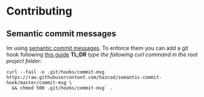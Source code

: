 # Contributing

## Semantic commit messages
Im using [semantic commit messages](https://gist.github.com/joshbuchea/6f47e86d2510bce28f8e7f42ae84c716).
To enforce them you can add a git hook following [this guide](https://github.com/hazcod/semantic-commit-hook) 
**TL;DR** *type the following curl command in the root project folder*: 
```
curl --fail -o .git/hooks/commit-msg https://raw.githubusercontent.com/hazcod/semantic-commit-hook/master/commit-msg \
  && chmod 500 .git/hooks/commit-msg` .
```
